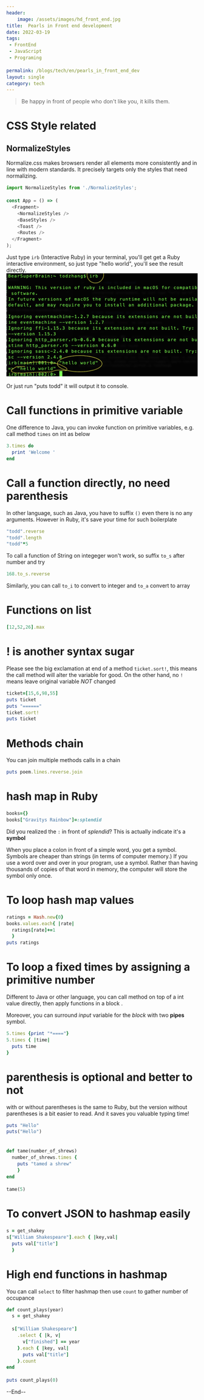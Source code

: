 ```yaml
---
header:
    image: /assets/images/hd_front_end.jpg
title:  Pearls in Front end development
date: 2022-03-19
tags:
 - FrontEnd
 - JavaScript
 - Programing
 
permalink: /blogs/tech/en/pearls_in_front_end_dev
layout: single
category: tech
---
```


> Be happy in front of people who don't like you, it kills them.




# CSS Style related

## NormalizeStyles
Normalize.css makes browsers render all elements more consistently and in line with modern standards. It precisely targets only the styles that need normalizing.

```JavaScript
import NormalizeStyles from './NormalizeStyles';

const App = () => (
  <Fragment>
    <NormalizeStyles />
    <BaseStyles />
    <Toast />
    <Routes />
  </Fragment>
);
```


Just type `irb` (Interactive Ruby) in your terminal, you'll get get a Ruby interactive environment, so just type "hello world", you'll see the result directly.
![](/assets/images/ruby_irb.png)

Or just run "puts todd" it will output it to console.

# Call functions in primitive variable
One difference to Java, you can invoke function on primitive variables, e.g. call method `times` on int as below

```ruby
3.times do
  print 'Welcome '
end
```

# Call a function directly, no need parenthesis
In other language, such as Java, you have to suffix `()` even there is no any arguments. However in Ruby, it's save your time for such boilerplate
```ruby
"todd".reverse
"todd".length
"todd"*5
```

To call a function of String on integeger won't work, so suffix `to_s` after number and try 
```ruby
168.to_s.reverse
```
Similarly, you can call `to_i` to convert to integer and `to_a` convert to array

# Functions on list 

```ruby
[12,52,26].max
```

# ! is another syntax sugar
Please see the big exclamation at end of a method `ticket.sort!`, this means the call method will alter the variable for good. On the other hand, no `!` means leave original variable *NOT* changed

```ruby
ticket=[15,6,98,55]
puts ticket
puts "======"
ticket.sort!
puts ticket
```

# Methods chain
You can join multiple methods calls in a chain
```ruby
puts poem.lines.reverse.join
```

# hash map in Ruby

```ruby
books={}
books["Gravitys Rainbow"]=:splendid
```

Did you realized the `:` in front of *splendid*? This is actually indicate it's a **symbol**

When you place a colon in front of a simple word, you get a symbol. Symbols are cheaper than strings (in terms of computer memory.) If you use a word over and over in your program, use a symbol. Rather than having thousands of copies of that word in memory, the computer will store the symbol only once.

# To loop hash map values

```ruby
ratings = Hash.new{0}
books.values.each{ |rate|
  ratings[rate]+=1
  }
puts ratings
```

# To loop a fixed times by assigning a primitive number
Different to Java or other language, you can call method on top of a int value directly, then apply functions in a block .

Moreover, you can surround *input* variable for the *block* with two **pipes** symbol.
```ruby
5.times {print "*===="}
5.times { |time|
  puts time
}
```

# parenthesis is optional and better to not
with or without parentheses is the same to Ruby, but the version without parentheses is a bit easier to read. And it saves you valuable typing time!
```ruby
puts "Hello"
puts("Hello")


def tame(number_of_shrews)
  number_of_shrews.times {
    puts "tamed a shrew"
    }
end

tame(5)
```


# To convert JSON to hashmap easily


```ruby
s = get_shakey
s["William Shakespeare"].each { |key,val|
  puts val["title"]
  }
```

# High end functions in hashmap
You can call `select` to filter hashmap then use `count` to gather number of occupance
```ruby
def count_plays(year)
  s = get_shakey

  s["William Shakespeare"]
    .select { |k, v|
      v["finished"] == year
    }.each { |key, val|
      puts val["title"]
    }.count
end

puts count_plays(0)
```
--End--



